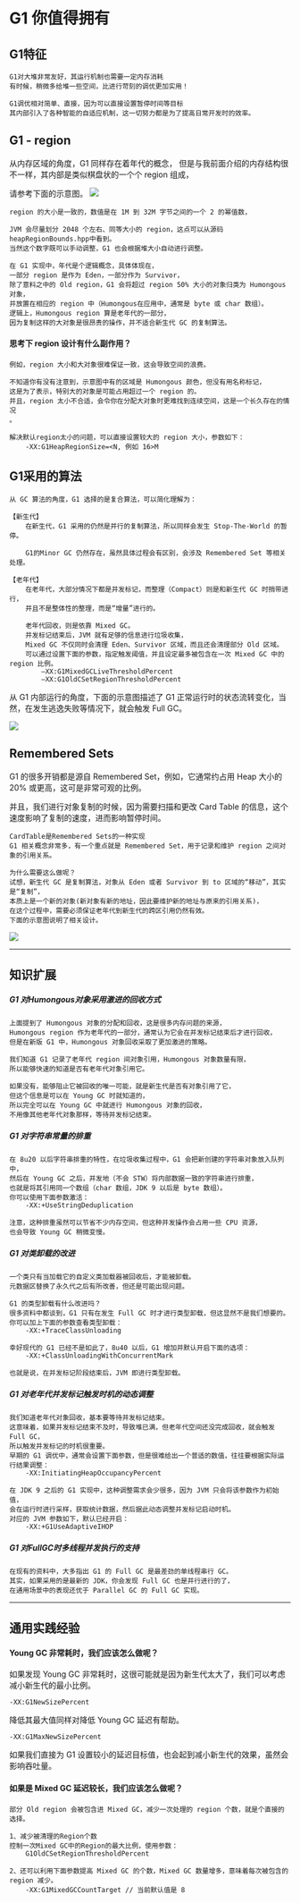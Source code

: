 # G1 你值得拥有

## G1特征
	G1对大堆非常友好，其运行机制也需要一定内存消耗
	有时候，稍微多给堆一些空间，比进行苛刻的调优更加实用！

	G1调优相对简单、直接，因为可以直接设置暂停时间等目标
	其内部引入了各种智能的自适应机制，这一切努力都是为了提高日常开发时的效率。

## G1 - region
从内存区域的角度，G1 同样存在着年代的概念，
但是与我前面介绍的内存结构很不一样，其内部是类似棋盘状的一个个 region 组成，

请参考下面的示意图。
![](img/jvm-g1-region.png)

	region 的大小是一致的，数值是在 1M 到 32M 字节之间的一个 2 的幂值数，
	
	JVM 会尽量划分 2048 个左右、同等大小的 region，这点可以从源码heapRegionBounds.hpp中看到。
	当然这个数字既可以手动调整，G1 也会根据堆大小自动进行调整。
	
	在 G1 实现中，年代是个逻辑概念，具体体现在，
	一部分 region 是作为 Eden，一部分作为 Survivor，
	除了意料之中的 Old region，G1 会将超过 region 50% 大小的对象归类为 Humongous 对象，
	并放置在相应的 region 中（Humongous在应用中，通常是 byte 或 char 数组）。
	逻辑上，Humongous region 算是老年代的一部分，
	因为复制这样的大对象是很昂贵的操作，并不适合新生代 GC 的复制算法。


#### 思考下 region 设计有什么副作用？
	例如，region 大小和大对象很难保证一致，这会导致空间的浪费。

	不知道你有没有注意到，示意图中有的区域是 Humongous 颜色，但没有用名称标记，
	这是为了表示，特别大的对象是可能占用超过一个 region 的。
	并且，region 太小不合适，会令你在分配大对象时更难找到连续空间，这是一个长久存在的情况
	。
	
	解决默认region太小的问题，可以直接设置较大的 region 大小，参数如下：
		-XX:G1HeapRegionSize=<N, 例如 16>M


## G1采用的算法
	从 GC 算法的角度，G1 选择的是复合算法，可以简化理解为：

	【新生代】
		在新生代，G1 采用的仍然是并行的复制算法，所以同样会发生 Stop-The-World 的暂停。
	
		G1的Minor GC 仍然存在，虽然具体过程会有区别，会涉及 Remembered Set 等相关处理。

	【老年代】
		在老年代，大部分情况下都是并发标记，而整理（Compact）则是和新生代 GC 时捎带进行，
		并且不是整体性的整理，而是“增量”进行的。

		老年代回收，则是依靠 Mixed GC。
		并发标记结束后，JVM 就有足够的信息进行垃圾收集，
		Mixed GC 不仅同时会清理 Eden、Survivor 区域，而且还会清理部分 Old 区域。
		可以通过设置下面的参数，指定触发阈值，并且设定最多被包含在一次 Mixed GC 中的 region 比例。
			–XX:G1MixedGCLiveThresholdPercent
			–XX:G1OldCSetRegionThresholdPercent
	
从 G1 内部运行的角度，下面的示意图描述了 G1 正常运行时的状态流转变化，当然，在发生逃逸失败等情况下，就会触发 Full GC。

![](img/jvm-g1-gc.png)

## Remembered Sets

G1 的很多开销都是源自 Remembered Set，例如，它通常约占用 Heap 大小的 20% 或更高，这可是非常可观的比例。

并且，我们进行对象复制的时候，因为需要扫描和更改 Card Table 的信息，这个速度影响了复制的速度，进而影响暂停时间。


	CardTable是Remembered Sets的一种实现
	G1 相关概念非常多，有一个重点就是 Remembered Set，用于记录和维护 region 之间对象的引用关系。

	为什么需要这么做呢？
	试想，新生代 GC 是复制算法，对象从 Eden 或者 Survivor 到 to 区域的“移动”，其实是“复制”，
	本质上是一个新的对象(新对象有新的地址，因此要维护新的地址与原来的引用关系)，
	在这个过程中，需要必须保证老年代到新生代的跨区引用仍然有效。
	下面的示意图说明了相关设计。

![](img/jvm-g1-rememberedsets.png)


---
## 知识扩展

##### G1 对Humongous对象采用激进的回收方式
	上面提到了 Humongous 对象的分配和回收，这是很多内存问题的来源，
	Humongous region 作为老年代的一部分，通常认为它会在并发标记结束后才进行回收，
	但是在新版 G1 中，Humongous 对象回收采取了更加激进的策略。
	
	我们知道 G1 记录了老年代 region 间对象引用，Humongous 对象数量有限，
	所以能够快速的知道是否有老年代对象引用它。

	如果没有，能够阻止它被回收的唯一可能，就是新生代是否有对象引用了它，
	但这个信息是可以在 Young GC 时就知道的，
	所以完全可以在 Young GC 中就进行 Humongous 对象的回收，
	不用像其他老年代对象那样，等待并发标记结束。

##### G1 对字符串常量的排重
	在 8u20 以后字符串排重的特性，在垃圾收集过程中，G1 会把新创建的字符串对象放入队列中，
	然后在 Young GC 之后，并发地（不会 STW）将内部数据一致的字符串进行排重，
	也就是将其引用同一个数组（char 数组，JDK 9 以后是 byte 数组）。
	你可以使用下面参数激活：
		-XX:+UseStringDeduplication

	注意，这种排重虽然可以节省不少内存空间，但这种并发操作会占用一些 CPU 资源，
	也会导致 Young GC 稍微变慢。

##### G1 对类卸载的改进
	一个类只有当加载它的自定义类加载器被回收后，才能被卸载。
	元数据区替换了永久代之后有所改善，但还是可能出现问题。

	G1 的类型卸载有什么改进吗？
	很多资料中都谈到，G1 只有在发生 Full GC 时才进行类型卸载，但这显然不是我们想要的。
	你可以加上下面的参数查看类型卸载：
		-XX:+TraceClassUnloading

	幸好现代的 G1 已经不是如此了，8u40 以后，G1 增加并默认开启下面的选项：
		-XX:+ClassUnloadingWithConcurrentMark
	
	也就是说，在并发标记阶段结束后，JVM 即进行类型卸载。


##### G1 对老年代并发标记触发时机的动态调整
	我们知道老年代对象回收，基本要等待并发标记结束。
	这意味着，如果并发标记结束不及时，导致堆已满，但老年代空间还没完成回收，就会触发 Full GC，
	所以触发并发标记的时机很重要。
	早期的 G1 调优中，通常会设置下面参数，但是很难给出一个普适的数值，往往要根据实际运行结果调整：
		-XX:InitiatingHeapOccupancyPercent

	在 JDK 9 之后的 G1 实现中，这种调整需求会少很多，因为 JVM 只会将该参数作为初始值，
	会在运行时进行采样，获取统计数据，然后据此动态调整并发标记启动时机。
	对应的 JVM 参数如下，默认已经开启：
		-XX:+G1UseAdaptiveIHOP

##### G1 对FullGC时多线程并发执行的支持
	在现有的资料中，大多指出 G1 的 Full GC 是最差劲的单线程串行 GC。
	其实，如果采用的是最新的 JDK，你会发现 Full GC 也是并行进行的了，
	在通用场景中的表现还优于 Parallel GC 的 Full GC 实现。


---
## 通用实践经验

#### Young GC 非常耗时，我们应该怎么做呢？
如果发现 Young GC 非常耗时，这很可能就是因为新生代太大了，我们可以考虑减小新生代的最小比例。

	-XX:G1NewSizePercent

降低其最大值同样对降低 Young GC 延迟有帮助。

	-XX:G1MaxNewSizePercent

如果我们直接为 G1 设置较小的延迟目标值，也会起到减小新生代的效果，虽然会影响吞吐量。


#### 如果是 Mixed GC 延迟较长，我们应该怎么做呢？
	部分 Old region 会被包含进 Mixed GC，减少一次处理的 region 个数，就是个直接的选择。
	
	1、减少被清理的Region个数
	控制一次Mixed GC中的Region的最大比例，使用参数：
		G1OldCSetRegionThresholdPercent

	2、还可以利用下面参数提高 Mixed GC 的个数，Mixed GC 数量增多，意味着每次被包含的 region 减少。
		-XX:G1MixedGCCountTarget // 当前默认值是 8